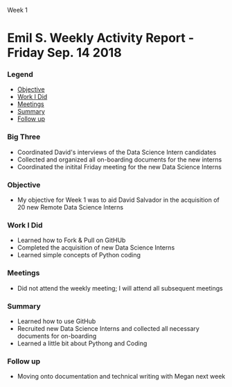 Week 1
# Emil S.  Weekly Activity Report - Friday Sep. 14 2018
### Legend
- [Objective](#objective)
- [Work I Did](#work-i-did)
- [Meetings](#meetings)
- [Summary](#summary)
- [Follow up](#follow-up)

### Big Three
 - Coordinated David's interviews of the Data Science Intern candidates
 - Collected and organized all on-boarding documents for the new interns
 - Coordinated the initital Friday meeting for the new Data Science Interns
 
### Objective
 - My objective for Week 1 was to aid David Salvador in the acquisition of 20 new Remote Data Science Interns

### Work I Did
 - Learned how to Fork & Pull on GitHUb
 - Completed the acquisition of new Data Science Interns
 - Learned simple concepts of Python coding
 
### Meetings
 - Did not attend the weekly meeting; I will attend all subsequent meetings
 
### Summary
 - Learned how to use GitHub
 - Recruited new Data Science Interns and collected all necessary documents for on-boarding
 - Learned a little bit about Pythong and Coding
 
### Follow up
 - Moving onto documentation and technical writing with Megan next week

